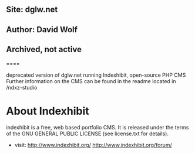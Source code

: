 ## Site: dglw.net 
## Author: David Wolf
## Archived, not active
====

deprecated version of dglw.net 
running Indexhibit, open-source PHP CMS
Further information on the CMS can be found in the readme located in /ndxz-studio

About Indexhibit
=====

indexhibit is a free, web based portfolio CMS.
It is released under the terms of the GNU GENERAL PUBLIC LICENSE (see
license.txt for details).

* visit: http://www.indexhibit.org/
       http://www.indexhibit.org/forum/

